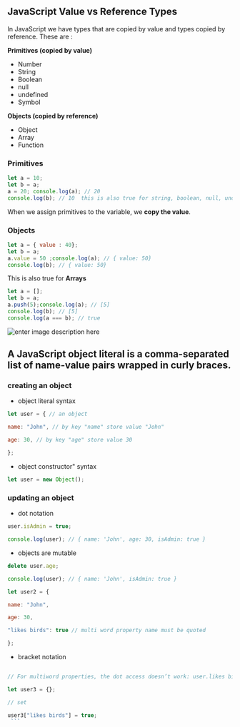 ## JavaScript Value vs Reference Types
In JavaScript we have types that are copied by value and types copied by reference. These are :

**Primitives (copied by value)**

-  Number
-  String 
-  Boolean
-  null
-  undefined
-  Symbol

**Objects (copied by reference)**

-   Object
-   Array
-   Function


###  Primitives
```javascript
let a = 10;
let b = a;
a = 20; console.log(a); // 20  
console.log(b); // 10  this is also true for string, boolean, null, undefined
```
When we assign primitives to the variable, we  **copy the value**.

### Objects
```javascript 
let a = { value : 40};  
let b = a;
a.value = 50 ;console.log(a); // { value: 50}  
console.log(b); // { value: 50}
```

This is also true for  **Arrays**
```javascript
let a = [];  
let b = a;
a.push(5);console.log(a); // [5]  
console.log(b); // [5]  
console.log(a === b); // true
```
	

![enter image description here](http://www.greenstechnologys.com/images/java-script.jpeg)
## A JavaScript object literal is a comma-separated list of name-value pairs wrapped in curly braces.

### creating an object  
- object literal syntax
```javascript
let user = { // an object

name: "John", // by key "name" store value "John"

age: 30, // by key "age" store value 30

};
```
- object constructor" syntax
 ```javascript
let user = new Object();
```
### updating an object  
- dot notation
 ```javascript
user.isAdmin = true;

console.log(user); // { name: 'John', age: 30, isAdmin: true }
```
- objects are mutable
 ```javascript
delete user.age;

console.log(user); // { name: 'John', isAdmin: true }
 ```
  ```javascript
 let user2 = {

name: "John",

age: 30,

"likes birds": true // multi word property name must be quoted

};
 ``` 
- bracket notation
  
```javascript
   
// For multiword properties, the dot access doesn’t work: user.likes birds = true
 ```
   ```javascript
   let user3 = {};

// set

user3["likes birds"] = true;
    ```
